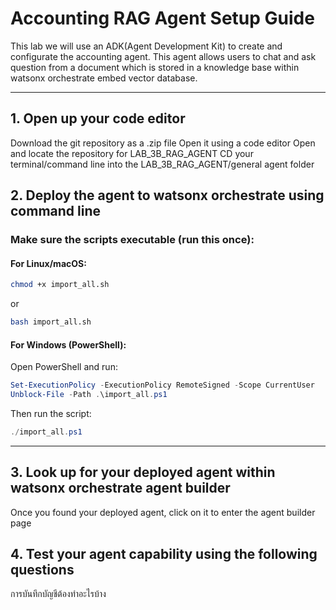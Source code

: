 
# Accounting RAG Agent Setup Guide

This lab we will use an ADK(Agent Development Kit) to create and configurate the accounting agent. This agent allows users to chat and ask question from a document which is stored in a knowledge base within watsonx orchestrate embed vector database.

---


## 1. Open up your code editor
Download the git repository as a .zip file
Open it using a code editor
Open and locate the repository for LAB_3B_RAG_AGENT
CD your terminal/command line into the LAB_3B_RAG_AGENT/general agent folder

## 2. Deploy the agent to watsonx orchestrate using command line


### Make sure the scripts executable (run this once):

#### For Linux/macOS:
```bash
chmod +x import_all.sh
```
or
```bash
bash import_all.sh
```

#### For Windows (PowerShell):
Open PowerShell and run:
```powershell
Set-ExecutionPolicy -ExecutionPolicy RemoteSigned -Scope CurrentUser
Unblock-File -Path .\import_all.ps1
```

Then run the script:
```powershell
./import_all.ps1
```

---

## 3. Look up for your deployed agent within watsonx orchestrate agent builder

Once you found your deployed agent, click on it to enter the agent builder page

## 4. Test your agent capability using the following questions

การบันทึกบัญชีต้องทำอะไรบ้าง

